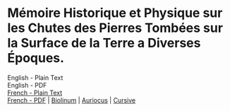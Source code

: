 # Mémoire Historique et Physique sur les Chutes des Pierres Tombées sur la Surface de la Terre a Diverses Époques.

English - Plain Text  
English - PDF  
[French - Plain Text](full-text-french.md)  
[French - PDF](https://cdn.solaranamnesis.com/Morogues/morogues_memoire_chutes_pierres_french_1812.pdf) | [Biolinum](https://cdn.solaranamnesis.com/Morogues/morogues_memoire_chutes_pierres_french_1812_biolinum.pdf) | [Auriocus](https://cdn.solaranamnesis.com/Morogues/morogues_memoire_chutes_pierres_french_1812_aurical.pdf) | [Cursive](https://cdn.solaranamnesis.com/Morogues/morogues_memoire_chutes_pierres_french_1812_frcursive.pdf)  
